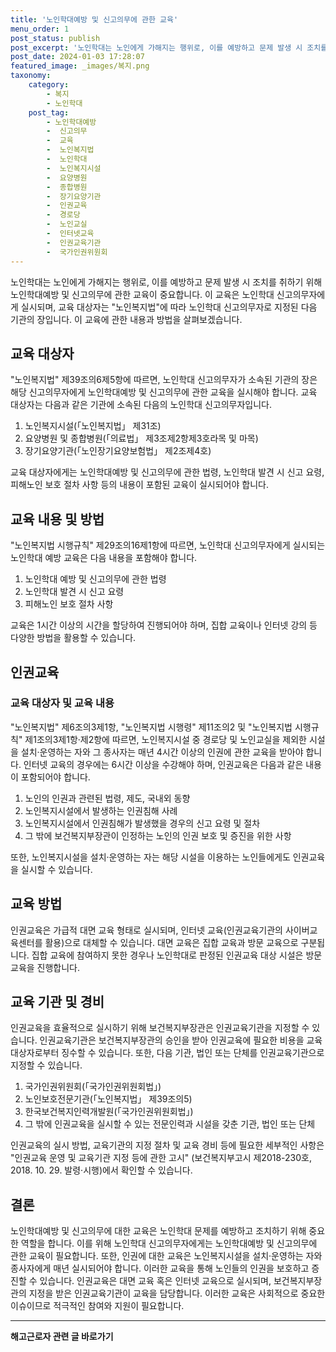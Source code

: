 ```yaml
---
title: '노인학대예방 및 신고의무에 관한 교육'
menu_order: 1
post_status: publish
post_excerpt: '노인학대는 노인에게 가해지는 행위로, 이를 예방하고 문제 발생 시 조치를 취하기 위해 노인학대예방 및 신고의무에 관한 교육이 중요합니다. 이 교육은 노인학대 신고의무자에게 실시되며, 교육 대상자는  노인복지법 에 따라 노인학대 신고의무자로 지정된 다음 기관의 장입니다. 이 교육에 관한 내용과 방법을 살펴보겠습니다.'
post_date: 2024-01-03 17:28:07
featured_image: _images/복지.png
taxonomy:
    category:
        - 복지
        - 노인학대
    post_tag:
        - 노인학대예방
        -  신고의무
        -  교육
        -  노인복지법
        -  노인학대
        -  노인복지시설
        -  요양병원
        -  종합병원
        -  장기요양기관
        -  인권교육
        -  경로당
        -  노인교실
        -  인터넷교육
        -  인권교육기관
        -  국가인권위원회
---
```




노인학대는 노인에게 가해지는 행위로, 이를 예방하고 문제 발생 시 조치를 취하기 위해 노인학대예방 및 신고의무에 관한 교육이 중요합니다. 이 교육은 노인학대 신고의무자에게 실시되며, 교육 대상자는 "노인복지법"에 따라 노인학대 신고의무자로 지정된 다음 기관의 장입니다. 이 교육에 관한 내용과 방법을 살펴보겠습니다.

## 교육 대상자

"노인복지법" 제39조의6제5항에 따르면, 노인학대 신고의무자가 소속된 기관의 장은 해당 신고의무자에게 노인학대예방 및 신고의무에 관한 교육을 실시해야 합니다. 교육 대상자는 다음과 같은 기관에 소속된 다음의 노인학대 신고의무자입니다.

1. 노인복지시설(「노인복지법」 제31조)
2. 요양병원 및 종합병원(「의료법」 제3조제2항제3호라목 및 마목)
3. 장기요양기관(「노인장기요양보험법」 제2조제4호)

교육 대상자에게는 노인학대예방 및 신고의무에 관한 법령, 노인학대 발견 시 신고 요령, 피해노인 보호 절차 사항 등의 내용이 포함된 교육이 실시되어야 합니다.

## 교육 내용 및 방법

"노인복지법 시행규칙" 제29조의16제1항에 따르면, 노인학대 신고의무자에게 실시되는 노인학대 예방 교육은 다음 내용을 포함해야 합니다.

1. 노인학대 예방 및 신고의무에 관한 법령
2. 노인학대 발견 시 신고 요령
3. 피해노인 보호 절차 사항

교육은 1시간 이상의 시간을 할당하여 진행되어야 하며, 집합 교육이나 인터넷 강의 등 다양한 방법을 활용할 수 있습니다.

## 인권교육


### 교육 대상자 및 교육 내용

"노인복지법" 제6조의3제1항, "노인복지법 시행령" 제11조의2 및 "노인복지법 시행규칙" 제1조의3제1항·제2항에 따르면, 노인복지시설 중 경로당 및 노인교실을 제외한 시설을 설치·운영하는 자와 그 종사자는 매년 4시간 이상의 인권에 관한 교육을 받아야 합니다. 인터넷 교육의 경우에는 6시간 이상을 수강해야 하며, 인권교육은 다음과 같은 내용이 포함되어야 합니다.

1. 노인의 인권과 관련된 법령, 제도, 국내외 동향
2. 노인복지시설에서 발생하는 인권침해 사례
3. 노인복지시설에서 인권침해가 발생했을 경우의 신고 요령 및 절차
4. 그 밖에 보건복지부장관이 인정하는 노인의 인권 보호 및 증진을 위한 사항

또한, 노인복지시설을 설치·운영하는 자는 해당 시설을 이용하는 노인들에게도 인권교육을 실시할 수 있습니다.

## 교육 방법

인권교육은 가급적 대면 교육 형태로 실시되며, 인터넷 교육(인권교육기관의 사이버교육센터를 활용)으로 대체할 수 있습니다. 대면 교육은 집합 교육과 방문 교육으로 구분됩니다. 집합 교육에 참여하지 못한 경우나 노인학대로 판정된 인권교육 대상 시설은 방문 교육을 진행합니다.

## 교육 기관 및 경비

인권교육을 효율적으로 실시하기 위해 보건복지부장관은 인권교육기관을 지정할 수 있습니다. 인권교육기관은 보건복지부장관의 승인을 받아 인권교육에 필요한 비용을 교육대상자로부터 징수할 수 있습니다. 또한, 다음 기관, 법인 또는 단체를 인권교육기관으로 지정할 수 있습니다.

1. 국가인권위원회(「국가인권위원회법」)
2. 노인보호전문기관(「노인복지법」 제39조의5)
3. 한국보건복지인력개발원(「국가인권위원회법」)
4. 그 밖에 인권교육을 실시할 수 있는 전문인력과 시설을 갖춘 기관, 법인 또는 단체

인권교육의 실시 방법, 교육기관의 지정 절차 및 교육 경비 등에 필요한 세부적인 사항은 "인권교육 운영 및 교육기관 지정 등에 관한 고시" (보건복지부고시 제2018-230호, 2018. 10. 29. 발령·시행)에서 확인할 수 있습니다.

## 결론

노인학대예방 및 신고의무에 대한 교육은 노인학대 문제를 예방하고 조치하기 위해 중요한 역할을 합니다. 이를 위해 노인학대 신고의무자에게는 노인학대예방 및 신고의무에 관한 교육이 필요합니다. 또한, 인권에 대한 교육은 노인복지시설을 설치·운영하는 자와 종사자에게 매년 실시되어야 합니다. 이러한 교육을 통해 노인들의 인권을 보호하고 증진할 수 있습니다. 인권교육은 대면 교육 혹은 인터넷 교육으로 실시되며, 보건복지부장관의 지정을 받은 인권교육기관이 교육을 담당합니다. 이러한 교육은 사회적으로 중요한 이슈이므로 적극적인 참여와 지원이 필요합니다.
<!-- wp:separator -->
<hr class="wp-block-separator has-alpha-channel-opacity"/>
<!-- /wp:separator -->

<!-- wp:group {"backgroundColor":"base","layout":{"type":"constrained"}} -->
<div class="wp-block-group has-base-background-color has-background"><!-- wp:paragraph {"align":"center","fontSize":"medium"} -->
<p class="has-text-align-center has-large-font-size"><strong>해고근로자 관련 글 바로가기</strong></p>
<!-- /wp:paragraph -->


<!-- wp:latest-posts
{"categories":[{"id":12660,"count":19,"description":"","link":"https://uknowlaw.com/category/%ed%95%b4%ea%b3%a0%ea%b7%bc%eb%a1%9c%ec%9e%90/","name":"해고근로자","slug":"해고근로자","taxonomy":"category","parent":0,"meta":[],"_links":{"self":[{"href":"https://uknowlaw.com/wp-json/wp/v2/categories/12660"}],"collection":[{"href":"https://uknowlaw.com/wp-json/wp/v2/categories"}],"about":[{"href":"https://uknowlaw.com/wp-json/wp/v2/taxonomies/category"}],"wp:post_type":[{"href":"https://uknowlaw.com/wp-json/wp/v2/posts?categories=12660"}],"curies":[{"name":"wp","href":"https://api.w.org/{rel}","templated":true}]}}],"postsToShow":100,"excerptLength":28,"postLayout":"grid","columns":2,"featuredImageAlign":"left","featuredImageSizeSlug":"large","fontSize":"small"} /--></div>
<!-- /wp:group -->
